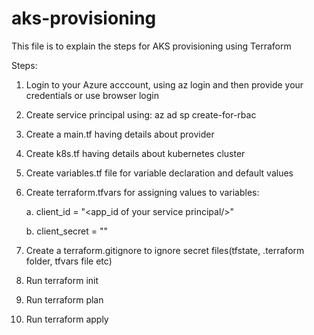 # aks-provisioning

This file is to explain the steps for AKS provisioning using Terraform

Steps:
1. Login to your Azure acccount, using az login and then provide your credentials or use browser login

2. Create service principal using:
az ad sp create-for-rbac 

3. Create a main.tf having details about provider

4. Create k8s.tf having details about kubernetes cluster

5. Create variables.tf file for variable declaration and default values

6. Create terraform.tfvars for assigning values to variables:

	a. client_id = "<app_id of your service principal/>"

	b. client_secret = "<from your service principal/>"

7. Create a terraform.gitignore to ignore secret files(tfstate, .terraform folder, tfvars file etc)

8. Run terraform init

9. Run terraform plan

10. Run terraform apply
